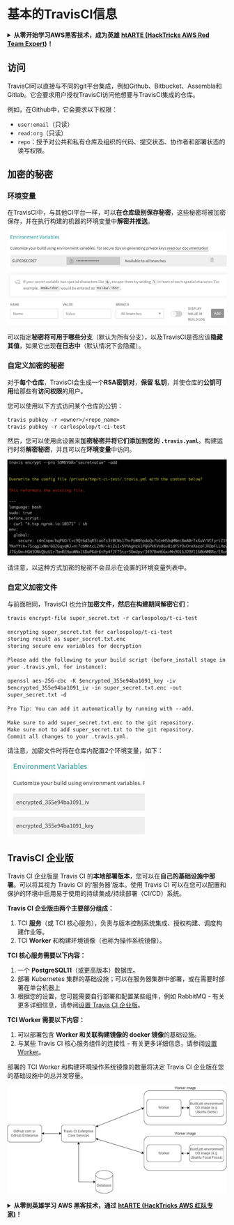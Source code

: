 # 基本的TravisCI信息

<details>

<summary><strong>从零开始学习AWS黑客技术，成为英雄</strong> <a href="https://training.hacktricks.xyz/courses/arte"><strong>htARTE (HackTricks AWS Red Team Expert)</strong></a><strong>！</strong></summary>

支持HackTricks的其他方式：

* 如果您想在**HackTricks中看到您的公司广告**或**下载HackTricks的PDF**，请查看[**订阅计划**](https://github.com/sponsors/carlospolop)！
* 获取[**官方的PEASS & HackTricks商品**](https://peass.creator-spring.com)
* 发现[**PEASS家族**](https://opensea.io/collection/the-peass-family)，我们独家的[**NFTs系列**](https://opensea.io/collection/the-peass-family)
* **加入** 💬 [**Discord群组**](https://discord.gg/hRep4RUj7f) 或 [**telegram群组**](https://t.me/peass) 或在 **Twitter** 🐦 上**关注**我 [**@carlospolopm**](https://twitter.com/carlospolopm)**。**
* **通过向** [**HackTricks**](https://github.com/carlospolop/hacktricks) 和 [**HackTricks Cloud**](https://github.com/carlospolop/hacktricks-cloud) github仓库提交PR来分享您的黑客技巧。**

</details>

## 访问

TravisCI可以直接与不同的git平台集成，例如Github、Bitbucket、Assembla和Gitlab。它会要求用户授权TravisCI访问他想要与TravisCI集成的仓库。

例如，在Github中，它会要求以下权限：

* `user:email`（只读）
* `read:org`（只读）
* `repo`：授予对公共和私有仓库及组织的代码、提交状态、协作者和部署状态的读写权限。

## 加密的秘密

### 环境变量

在TravisCI中，与其他CI平台一样，可以**在仓库级别保存秘密**，这些秘密将被加密保存，并在执行构建的机器的环境变量中**解密并推送**。

![](<../../.gitbook/assets/image (44).png>)

可以指定**秘密将可用于哪些分支**（默认为所有分支），以及TravisCI是否应该**隐藏其值**，如果它出现**在日志中**（默认情况下会隐藏）。

### 自定义加密的秘密

对于**每个仓库**，TravisCI会生成一个**RSA密钥对**，**保留** **私钥**，并使仓库的**公钥可用**给那些有**访问权限**的用户。

您可以使用以下方式访问某个仓库的公钥：
```
travis pubkey -r <owner>/<repo_name>
travis pubkey -r carlospolop/t-ci-test
```
然后，您可以使用此设置来**加密秘密并将它们添加到您的 `.travis.yaml`**。构建运行时将**解密秘密**，并且可以在**环境变量**中访问。

![](<../../.gitbook/assets/image (2) (2) (1) (1).png>)

请注意，以这种方式加密的秘密不会显示在设置的环境变量列表中。

### 自定义加密文件

与前面相同，TravisCI 也允许**加密文件，然后在构建期间解密它们**：
```
travis encrypt-file super_secret.txt -r carlospolop/t-ci-test

encrypting super_secret.txt for carlospolop/t-ci-test
storing result as super_secret.txt.enc
storing secure env variables for decryption

Please add the following to your build script (before_install stage in your .travis.yml, for instance):

openssl aes-256-cbc -K $encrypted_355e94ba1091_key -iv $encrypted_355e94ba1091_iv -in super_secret.txt.enc -out super_secret.txt -d

Pro Tip: You can add it automatically by running with --add.

Make sure to add super_secret.txt.enc to the git repository.
Make sure not to add super_secret.txt to the git repository.
Commit all changes to your .travis.yml.
```
请注意，加密文件时将在仓库内配置2个环境变量，如下：

![](<../../.gitbook/assets/image (23).png>)

## TravisCI 企业版

Travis CI 企业版是 Travis CI 的**本地部署版本**，您可以在**自己的基础设施中部署**。可以将其视为 Travis CI 的‘服务器’版本。使用 Travis CI 可以在您可以配置和保护的环境中启用易于使用的持续集成/持续部署（CI/CD）系统。

**Travis CI 企业版由两个主要部分组成：**

1. TCI **服务**（或 TCI 核心服务），负责与版本控制系统集成、授权构建、调度构建作业等。
2. TCI **Worker** 和构建环境镜像（也称为操作系统镜像）。

**TCI 核心服务需要以下内容：**

1. 一个 **PostgreSQL11**（或更高版本）数据库。
2. 部署 Kubernetes 集群的基础设施；可以在服务器集群中部署，或在需要时部署在单台机器上
3. 根据您的设置，您可能需要自行部署和配置某些组件，例如 RabbitMQ - 有关更多详细信息，请参阅[设置 Travis CI 企业版](https://docs.travis-ci.com/user/enterprise/tcie-3.x-setting-up-travis-ci-enterprise/)。

**TCI Worker 需要以下内容：**

1. 可以部署包含 **Worker 和关联构建镜像的 docker 镜像**的基础设施。
2. 与某些 Travis CI 核心服务组件的连接性 - 有关更多详细信息，请参阅[设置 Worker](https://docs.travis-ci.com/user/enterprise/setting-up-worker/)。

部署的 TCI Worker 和构建环境操作系统镜像的数量将决定 Travis CI 企业版在您的基础设施中的总并发容量。

![](<../../.gitbook/assets/image (8) (1) (1) (1) (1) (1).png>)

<details>

<summary><strong>从零到英雄学习 AWS 黑客技术，通过</strong> <a href="https://training.hacktricks.xyz/courses/arte"><strong>htARTE (HackTricks AWS 红队专家)</strong></a><strong>！</strong></summary>

支持 HackTricks 的其他方式：

* 如果您希望在 HackTricks 中看到您的**公司广告**或**下载 HackTricks 的 PDF**，请查看[**订阅计划**](https://github.com/sponsors/carlospolop)！
* 获取[**官方 PEASS & HackTricks 商品**](https://peass.creator-spring.com)
* 发现[**PEASS 家族**](https://opensea.io/collection/the-peass-family)，我们独家的[**NFTs 集合**](https://opensea.io/collection/the-peass-family)
* **加入** 💬 [**Discord 群组**](https://discord.gg/hRep4RUj7f) 或 [**telegram 群组**](https://t.me/peass) 或在 **Twitter** 🐦 上**关注**我 [**@carlospolopm**](https://twitter.com/carlospolopm)**。**
* **通过向** [**HackTricks**](https://github.com/carlospolop/hacktricks) 和 [**HackTricks Cloud**](https://github.com/carlospolop/hacktricks-cloud) github 仓库提交 PR 来分享您的黑客技巧。

</details>
